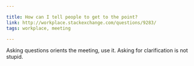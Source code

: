 ```yaml
---

title: How can I tell people to get to the point?
link: http://workplace.stackexchange.com/questions/9283/
tags: workplace, meeting

---
```


Asking questions orients the meeting, use it.
Asking for clarification is not stupid.
